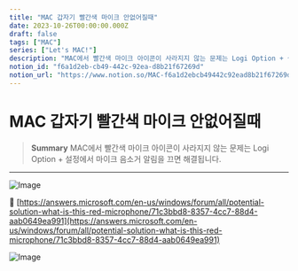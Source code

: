 ```yaml
---
title: "MAC 갑자기 빨간색 마이크 안없어질때"
date: 2023-10-26T00:00:00.000Z
draft: false
tags: ["MAC"]
series: ["Let's MAC!"]
description: "MAC에서 빨간색 마이크 아이콘이 사라지지 않는 문제는 Logi Option + 설정에서 마이크 음소거 알림을 끄면 해결됩니다."
notion_id: "f6a1d2eb-cb49-442c-92ea-d8b21f67269d"
notion_url: "https://www.notion.so/MAC-f6a1d2ebcb49442c92ead8b21f67269d"
---
```


# MAC 갑자기 빨간색 마이크 안없어질때

> **Summary**
> MAC에서 빨간색 마이크 아이콘이 사라지지 않는 문제는 Logi Option + 설정에서 마이크 음소거 알림을 끄면 해결됩니다.

---

![Image](https://prod-files-secure.s3.us-west-2.amazonaws.com/09ccd4d5-876c-4bba-bbdf-cc77a0a11257/611656b7-d23b-41be-8931-03a5c3d0a66d/Untitled.png?X-Amz-Algorithm=AWS4-HMAC-SHA256&X-Amz-Content-Sha256=UNSIGNED-PAYLOAD&X-Amz-Credential=ASIAZI2LB4664CQVPMN5%2F20250724%2Fus-west-2%2Fs3%2Faws4_request&X-Amz-Date=20250724T081029Z&X-Amz-Expires=3600&X-Amz-Security-Token=IQoJb3JpZ2luX2VjEAAaCXVzLXdlc3QtMiJHMEUCIDriZzeHDpKEnU9GArQyQeJKAEZyjXoUWSyXEO5GwJwCAiEAt%2BakgxdLzN2FJRm3XYQg6lQsmbjX3SvesAt12hkBZncq%2FwMIKRAAGgw2Mzc0MjMxODM4MDUiDDia12U8iTzJ0%2BZZ6ircAyw2oeyCQMxstr7CIJIIrke0laozS%2Bs6Q6KDQXNiOhWH7sHXrFJOALG1ps5wS3t8jN4NDeAPbDYOXPqxn34Cqkk%2F99LubixebkEfvLnoHN8%2BmPYym56P80W5OzmMMpNzafiOu%2BGJm3qR2%2FtFa9C3%2BKXWMiVvZn%2FbRGJ4NpgLSiErdlzLGVsl9VVt7X3B14CE8MvgZxWwgvTtG3iVKiAD4ypaW3hUct2hHZi0FPd7WeYvkWbkQLZJpZdY%2BlVKFd1xzUc3z8UBN5PL1RpaaqeaEFfF%2FASp0RRi1LY8ADYa4vDjsm3Nh4nlCTXcPGSbT5vdF0hFTqKGo6u5nV2QyWQUYGOK0owiTjKoDtJl%2BnWY9Ng9N6QoC69686AqS6QtdGKH5pYB0xldM4kIs4p8Noz6zRLNBE4RdP4%2FNHOOgZr9i9TF95RMEMJLIzuH%2BQHCebUaT885B7ZzQfMXcifBpjBNEx3C0a8B1VSglGIVhUHGd8qb8Me8%2BtGVQODwif%2BNFcDYTKrrY72qgqxwlp0qidUuKo7q2tDN%2BktYdsG%2Fe25YA%2FL%2BwTmvq3IuD%2BhRwF0i5wijqAdh9lyanhYIT%2BjWxgLJ64D5g%2By0GrRiSEQGeHcJQv3THMQsLbx%2ByBFgp%2BH3MJrQh8QGOqUBg%2FUIj%2BtYRRHt%2Fp%2FFbPX7zC5EkfTT6DB6LLaPVqYDOW%2BPrBlV4tpy5fJbPIgQWlsFMu219qClRSnSNDu4Q%2B2zsyaKyheFtdzLkgGF0fnbFecaWrbXl1AaociA04j7l0EnqAGhC20tNXcgDinUv8M9mZ96auRASYLYlX4HWS3MWqWVWSkXLz6LV5HfS6utOwfDG%2F39woLNTAsDV2ZejaqRVrfYDRgZ&X-Amz-Signature=249d07ad6f07f4acc08519aca5191fb5c99172f6df87aa9a3f4caadc2f5c5270&X-Amz-SignedHeaders=host&x-amz-checksum-mode=ENABLED&x-id=GetObject)

🔗 [https://answers.microsoft.com/en-us/windows/forum/all/potential-solution-what-is-this-red-microphone/71c3bbd8-8357-4cc7-88d4-aab0649ea991](https://answers.microsoft.com/en-us/windows/forum/all/potential-solution-what-is-this-red-microphone/71c3bbd8-8357-4cc7-88d4-aab0649ea991)

![Image](https://prod-files-secure.s3.us-west-2.amazonaws.com/09ccd4d5-876c-4bba-bbdf-cc77a0a11257/e6a16dcd-99c1-401f-b1f7-38881065f7ee/Untitled.png?X-Amz-Algorithm=AWS4-HMAC-SHA256&X-Amz-Content-Sha256=UNSIGNED-PAYLOAD&X-Amz-Credential=ASIAZI2LB4664CQVPMN5%2F20250724%2Fus-west-2%2Fs3%2Faws4_request&X-Amz-Date=20250724T081029Z&X-Amz-Expires=3600&X-Amz-Security-Token=IQoJb3JpZ2luX2VjEAAaCXVzLXdlc3QtMiJHMEUCIDriZzeHDpKEnU9GArQyQeJKAEZyjXoUWSyXEO5GwJwCAiEAt%2BakgxdLzN2FJRm3XYQg6lQsmbjX3SvesAt12hkBZncq%2FwMIKRAAGgw2Mzc0MjMxODM4MDUiDDia12U8iTzJ0%2BZZ6ircAyw2oeyCQMxstr7CIJIIrke0laozS%2Bs6Q6KDQXNiOhWH7sHXrFJOALG1ps5wS3t8jN4NDeAPbDYOXPqxn34Cqkk%2F99LubixebkEfvLnoHN8%2BmPYym56P80W5OzmMMpNzafiOu%2BGJm3qR2%2FtFa9C3%2BKXWMiVvZn%2FbRGJ4NpgLSiErdlzLGVsl9VVt7X3B14CE8MvgZxWwgvTtG3iVKiAD4ypaW3hUct2hHZi0FPd7WeYvkWbkQLZJpZdY%2BlVKFd1xzUc3z8UBN5PL1RpaaqeaEFfF%2FASp0RRi1LY8ADYa4vDjsm3Nh4nlCTXcPGSbT5vdF0hFTqKGo6u5nV2QyWQUYGOK0owiTjKoDtJl%2BnWY9Ng9N6QoC69686AqS6QtdGKH5pYB0xldM4kIs4p8Noz6zRLNBE4RdP4%2FNHOOgZr9i9TF95RMEMJLIzuH%2BQHCebUaT885B7ZzQfMXcifBpjBNEx3C0a8B1VSglGIVhUHGd8qb8Me8%2BtGVQODwif%2BNFcDYTKrrY72qgqxwlp0qidUuKo7q2tDN%2BktYdsG%2Fe25YA%2FL%2BwTmvq3IuD%2BhRwF0i5wijqAdh9lyanhYIT%2BjWxgLJ64D5g%2By0GrRiSEQGeHcJQv3THMQsLbx%2ByBFgp%2BH3MJrQh8QGOqUBg%2FUIj%2BtYRRHt%2Fp%2FFbPX7zC5EkfTT6DB6LLaPVqYDOW%2BPrBlV4tpy5fJbPIgQWlsFMu219qClRSnSNDu4Q%2B2zsyaKyheFtdzLkgGF0fnbFecaWrbXl1AaociA04j7l0EnqAGhC20tNXcgDinUv8M9mZ96auRASYLYlX4HWS3MWqWVWSkXLz6LV5HfS6utOwfDG%2F39woLNTAsDV2ZejaqRVrfYDRgZ&X-Amz-Signature=be3d9cfbc33e4b096963d954478813ff5480e95c644f7824490889ccb7a3c7e6&X-Amz-SignedHeaders=host&x-amz-checksum-mode=ENABLED&x-id=GetObject)

